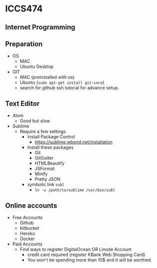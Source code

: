 # ICCS474
## Internet Programming

## Preparation
- OS
    - MAC
    - Ubuntu Desktop
- GIT
    - MAC (preinstalled with os)
    - Ubuntu (`sudo apt-get install git-core`)
    - search for github ssh tutorial for advance setup.

## Text Editor
- Atom
    - Good but slow
- Sublime
    - Require a few settings
        - Install Package Control
            - https://sublime.wbond.net/installation
        - Install these packages
            - Git
            - GitGutter
            - HTMLBeautify
            - JSFormat
            - Minify
            - Pretty JSON
        - symbolic link `subl`
            - `ln -s /path/to/sublime /usr/bin/subl`

## Online accounts

- Free Accounts
    - Github
    - bitbucket
    - Heroku
    - Docker
- Paid Accounts
    - Find ways to register DigitalOcean OR Linode Account
      - credit card required (register KBank Web Shopping Card)
      - You won't be spending more than 10$ and it will be worthed.
